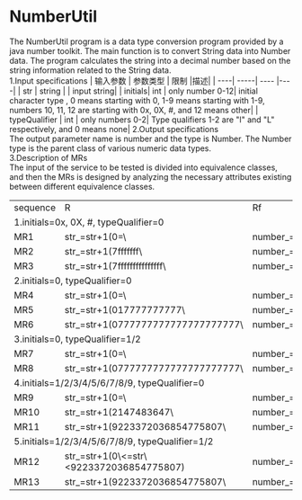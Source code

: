 # NumberUtil
The NumberUtil program is a data type conversion program provided by a java number toolkit. The main function is to convert String data into Number data. The program calculates the string into a decimal number based on the string information related to the String data.<br>
1.Input specifications
| 输入参数       | 参数类型  |  限制  |描述|
| ----| -----| ---- |----|
| str | string | | input string| 
| initials|  int |  only  number 0-12| initial character type , 0 means starting with 0, 1-9 means starting with 1-9, numbers 10, 11, 12 are starting with 0x, 0X, #, and 12 means other|
| typeQualifier | int | only numbers 0-2|  Type qualifiers 1-2 are "l" and "L" respectively, and 0 means none| 
2.Output specifications<br>
The output parameter name is number and the type is Number. The Number type is the parent class of various numeric data types.<br>
3.Description of MRs<br>
The input of the service to be tested is divided into equivalence classes, and then the MRs is designed by analyzing the necessary attributes existing between different equivalence classes. 
<table>
<tr><td>sequence </td><td>R</td><td> Rf</td></tr>
<tr><td colspan="3">1.initials=0x, 0X, #, typeQualifier=0</td></tr>
<tr><td>MR1</td><td>str_=str+1(0=\<str\<7fffffff)</td><td>number_=number+1</td></tr>
<tr><td>MR2</td><td>str_=str+1(7fffffff\<str\<7fffffffffffffff) </td><td>number_=number+1</td></tr>
<tr><td>MR3</td><td>str_=str+1(7fffffffffffffff\<str)</td><td>number_=number+1</td></tr>
<tr><td colspan="3">2.initials=0, typeQualifier=0</td></tr>
<tr><td>MR4</td><td>str_=str+1(0=\<str\<017777777777)</td><td>number_=number+1</td></tr>
<tr><td>MR5</td><td>str_=str+1(017777777777\<str\<077777777777777777777)</td><td>number_=number+1</td></tr>
<tr><td>MR6</td><td>str_=str+1(0777777777777777777777\<str)</td><td>number_=number+1</td></tr>
<tr><td colspan="3">3.initials=0, typeQualifier=1/2</td></tr>
<tr><td>MR7 </td><td>str_=str+1(0=\<str\<0777777777777777777777) </td><td>number_=number+1</td></tr>
<tr><td>MR8 </td><td>str_=str+1(0777777777777777777777\<str) </td><td>number_=number+1</td></tr>
<tr><td colspan="3">4.initials=1/2/3/4/5/6/7/8/9, typeQualifier=0</td></tr>
<tr><td>MR9 </td><td>str_=str+1(0=\<str\<2147483647)</td><td>number_=number+1</td></tr>
<tr><td>MR10 </td><td>str_=str+1(2147483647\<str<\9223372036854775807)</td><td>number_=number+1</td></tr>
<tr><td>MR11</td><td>str_=str+1(9223372036854775807\<str) </td><td>number_=number+1</td></tr>
<tr><td colspan="3">5.initials=1/2/3/4/5/6/7/8/9, typeQualifier=1/2</td></tr>
<tr><td>MR12 </td><td>str_=str+1(0\<=str\<9223372036854775807)</td><td>number_=number+1</td></tr>
<tr><td>MR13 </td><td>str_=str+1(9223372036854775807\<str) </td><td>number_=number+1</td></tr>
</table>
